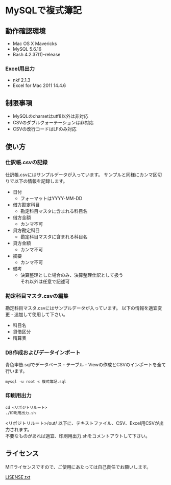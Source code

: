 MySQLで複式簿記
===============

動作確認環境
------------
- Mac OS X Mavericks
- MySQL 5.6.16
- Bash 4.2.37(1)-release

### Excel用出力
- nkf 2.1.3 
- Excel for Mac 2011 14.4.6

制限事項
--------
- MySQLのcharsetはutf8以外は非対応
- CSVのダブルクォーテーションは非対応
- CSVの改行コードはLFのみ対応

使い方
-----

### 仕訳帳.csvの記録
仕訳帳.csvにはサンプルデータが入っています。
サンプルと同様にカンマ区切りで以下の情報を記録します。

- 日付
    - フォーマットはYYYY-MM-DD
- 借方勘定科目
    - 勘定科目マスタに含まれる科目名
- 借方金額
    - カンマ不可
- 貸方勘定科目
    - 勘定科目マスタに含まれる科目名
- 貸方金額
    - カンマ不可
- 摘要
    - カンマ不可
- 備考
    - 決算整理とした場合のみ、決算整理仕訳として扱う  
      それ以外は任意で記述可

### 勘定科目マスタ.csvの編集
勘定科目マスタ.csvにはサンプルデータが入っています。
以下の情報を適宜変更・追加して使用して下さい。

- 科目名
- 貸借区分
- 精算表

### DB作成およびデータインポート
青色申告.sqlでデータベース・テーブル・Viewの作成とCSVのインポートを全て行います。

```
mysql -u root < 複式簿記.sql
```

### 印刷用出力
```
cd <リポジトリルート>
./印刷用出力.sh
```

<リポジトリルート>/out/ 以下に、テキストファイル、CSV、Excel用CSVが出力されます。  
不要なものがあれば適宜、印刷用出力.shをコメントアウトして下さい。

ライセンス
----------
MITライセンスですので、ご使用にあたっては自己責任でお願いします。

[LISENSE.txt](./LISENSE.txt)
